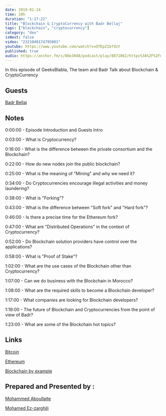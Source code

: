 ```yaml
---
date: 2019-01-24
time: 20h
duration: "1:27:22"
title: "Blockchain & CryptoCurrency with Badr Bellaj"
tags: ["blockchain", "cryptocurrency"]
category: "dev"
isNext: false
video: "2321040174795001"
youtube: https://www.youtube.com/watch?v=OTEpZ1bfdzY
published: true
audio: https://anchor.fm/s/88e3048/podcast/play/8871862/https%3A%2F%2Fd3ctxlq1ktw2nl.cloudfront.net%2Fproduction%2F2019-11-8%2F37063521-48000-2-e55d2bc2a3e0f.m4a
---
```


In this episode of GeeksBlabla, The team and Badr Talk about Blockchain & CryptoCurrency

## Guests

[Badr Bellaj](http://bellaj.freehostia.com/)

## Notes

0:00:00 - Episode Introduction and Guests Intro

0:03:00 - What is Cryptocurrency?

0:16:00 - What is the difference between the private consortium and the Blockchain?

0:22:00 - How do new nodes join the public blockchain?

0:25:00 - What is the meaning of "Mining" and why we need it?

0:34:00 - Do Cryptocurrencies encourage illegal activities and money laundering?

0:38:00 - What is "Forking"?

0:43:00 - What is the difference between "Soft fork" and "Hard fork"?

0:46:00 - Is there a precise time for the Ethereum fork?

0:47:00 - What are "Distributed Operations" in the context of Cryptocurrency?

0:52:00 - Do Blockchain solution providers have control over the applications?

0:58:00 - What is "Proof of Stake"?

1:02:00 - What are the use cases of the Blockchain other than Cryptocurrency?

1:07:00 - Can we do business with the Blockchain in Morocco?

1:08:00 - What are the required skills to become a Blockchain developer?

1:17:00 - What companies are looking for Blockchain developers?

1:19:00 - The future of Blockchain and Cryptocurrencies from the point of view of Badr?

1:23:00 - What are some of the Blockchain hot topics?

## Links

[Bitcoin](https://bitcoin.org/)

[Ethereum](https://ethereum.org/)

[Blockchain by example](https://www.packtpub.com/big-data-and-business-intelligence/blockchain-example)

## Prepared and Presented by :

[Mohammed Aboullaite](https://twitter.com/laytoun)

[Mohamed Ez-zarghili](https://twitter.com/ezzarghili)
